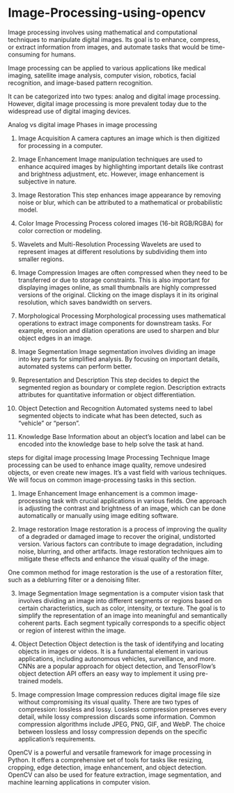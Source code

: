 # Image-Processing-using-opencv
Image processing involves using mathematical and computational techniques to manipulate digital images. Its goal is to enhance, compress, or extract information from images, and automate tasks that would be time-consuming for humans.

Image processing can be applied to various applications like medical imaging, satellite image analysis, computer vision, robotics, facial recognition, and image-based pattern recognition.

It can be categorized into two types: analog and digital image processing. However, digital image processing is more prevalent today due to the widespread use of digital imaging devices.


Analog vs digital image
Phases in image processing

1. Image Acquisition
A camera captures an image which is then digitized for processing in a computer.

2. Image Enhancement
Image manipulation techniques are used to enhance acquired images by highlighting important details like contrast and brightness adjustment, etc. However, image enhancement is subjective in nature.

3. Image Restoration
This step enhances image appearance by removing noise or blur, which can be attributed to a mathematical or probabilistic model.

4. Color Image Processing
Process colored images (16-bit RGB/RGBA) for color correction or modeling.

5. Wavelets and Multi-Resolution Processing
Wavelets are used to represent images at different resolutions by subdividing them into smaller regions.

6. Image Compression
Images are often compressed when they need to be transferred or due to storage constraints. This is also important for displaying images online, as small thumbnails are highly compressed versions of the original. Clicking on the image displays it in its original resolution, which saves bandwidth on servers.

7. Morphological Processing
Morphological processing uses mathematical operations to extract image components for downstream tasks. For example, erosion and dilation operations are used to sharpen and blur object edges in an image.

8. Image Segmentation
Image segmentation involves dividing an image into key parts for simplified analysis. By focusing on important details, automated systems can perform better.

9. Representation and Description
This step decides to depict the segmented region as boundary or complete region. Description extracts attributes for quantitative information or object differentiation.

10. Object Detection and Recognition
Automated systems need to label segmented objects to indicate what has been detected, such as “vehicle” or “person”.

11. Knowledge Base
Information about an object’s location and label can be encoded into the knowledge base to help solve the task at hand.


steps for digital image processing
Image Processing Technique
Image processing can be used to enhance image quality, remove undesired objects, or even create new images. It’s a vast field with various techniques. We will focus on common image-processing tasks in this section.

1. Image Enhancement
Image enhancement is a common image-processing task with crucial applications in various fields. One approach is adjusting the contrast and brightness of an image, which can be done automatically or manually using image editing software.


2. Image restoration
Image restoration is a process of improving the quality of a degraded or damaged image to recover the original, undistorted version. Various factors can contribute to image degradation, including noise, blurring, and other artifacts. Image restoration techniques aim to mitigate these effects and enhance the visual quality of the image.

One common method for image restoration is the use of a restoration filter, such as a deblurring filter or a denoising filter.


3. Image Segmentation
Image segmentation is a computer vision task that involves dividing an image into different segments or regions based on certain characteristics, such as color, intensity, or texture. The goal is to simplify the representation of an image into meaningful and semantically coherent parts. Each segment typically corresponds to a specific object or region of interest within the image.


4. Object Detection
Object detection is the task of identifying and locating objects in images or videos. It is a fundamental element in various applications, including autonomous vehicles, surveillance, and more. CNNs are a popular approach for object detection, and TensorFlow’s object detection API offers an easy way to implement it using pre-trained models.


5. Image compression
Image compression reduces digital image file size without compromising its visual quality. There are two types of compression: lossless and lossy. Lossless compression preserves every detail, while lossy compression discards some information. Common compression algorithms include JPEG, PNG, GIF, and WebP. The choice between lossless and lossy compression depends on the specific application’s requirements.


OpenCV is a powerful and versatile framework for image processing in Python. It offers a comprehensive set of tools for tasks like resizing, cropping, edge detection, image enhancement, and object detection. OpenCV can also be used for feature extraction, image segmentation, and machine learning applications in computer vision.

